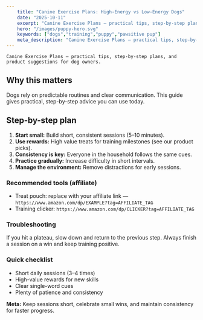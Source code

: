 ```yaml
---
    title: "Canine Exercise Plans: High-Energy vs Low-Energy Dogs"
    date: "2025-10-11"
    excerpt: "Canine Exercise Plans — practical tips, step-by-step plans, and product suggestions for dog owners."
    hero: "/images/puppy-hero.svg"
    keywords: ["dogs","training","puppy","pawsitive pup"]
    meta_description: "Canine Exercise Plans — practical tips, step-by-step plans, and product suggestions for dog owners."
---
```


    Canine Exercise Plans — practical tips, step-by-step plans, and product suggestions for dog owners.

## Why this matters
Dogs rely on predictable routines and clear communication. This guide gives practical, step-by-step advice you can use today.

## Step-by-step plan
1. **Start small:** Build short, consistent sessions (5–10 minutes).
2. **Use rewards:** High value treats for training milestones (see our product picks).
3. **Consistency is key:** Everyone in the household follows the same cues.
4. **Practice gradually:** Increase difficulty in short intervals.
5. **Manage the environment:** Remove distractions for early sessions.

### Recommended tools (affiliate)
- Treat pouch: replace with your affiliate link — `https://www.amazon.com/dp/EXAMPLE?tag=AFFILIATE_TAG`
- Training clicker: `https://www.amazon.com/dp/CLICKER?tag=AFFILIATE_TAG`

### Troubleshooting
If you hit a plateau, slow down and return to the previous step. Always finish a session on a win and keep training positive.

### Quick checklist
- Short daily sessions (3–4 times)
- High-value rewards for new skills
- Clear single-word cues
- Plenty of patience and consistency

**Meta:** Keep sessions short, celebrate small wins, and maintain consistency for faster progress.


